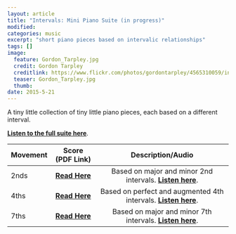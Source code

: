 ```yaml
---
layout: article
title: "Intervals: Mini Piano Suite (in progress)"
modified:
categories: music
excerpt: "short piano pieces based on intervalic relationships"
tags: []
image:
  feature: Gordon_Tarpley.jpg
  credit: Gordon Tarpley
  creditlink: https://www.flickr.com/photos/gordontarpley/4565310059/in/photolist-7XqpCp-5YTGvV-64ozFt-rKedgk-9AY4m9-aLV4iX-4tsT2C-9AbUny-5rWg3-zYSSm-bp1yK6-4tSQ5d-8VvWec-f28LS9-aEfFWX-6YMQmj-efbNVj-fZEsjN-6aFbuP-rWcaxx-5hbeqK-nLvc3n-9AbWE7-nkVnS2-8XDvkb-fvt3jU-iiCcNU-4ywzJc-9T1j7f-5k8pis-4prJFe-68vVfY-6q6M3S-9sg1QH-59Bwgx-5mCzgo-pdtmaW-xJhjS-5x1KML-59Bofi-dYCqVp-8HTtzc-bnXraT-7vJtxM-7n66oG-2sZVP-nM4PL9-9XJJrp-a21gr7-a21fCS
  teaser: Gordon_Tarpley.jpg
  thumb:
date: 2015-5-21
---
```

A tiny little collection of tiny little piano pieces, each based on a different interval. 

[**Listen to the full suite here**](https://soundcloud.com/capybarrage-reilly/sets/intervals-a-miniature-piano).

| Movement | Score (PDF Link) | Description/Audio |
|:-------------------------------------------------------------------------------------|:----------------------------:|:---:|
| 2nds | [**Read Here**](https://drive.google.com/file/d/0ByNSDE0eceDFakhPWkl4OUtrUVU/view?usp=sharing) | Based on major and minor 2nd intervals.  [**Listen here**](https://soundcloud.com/capybarrage-reilly/2nds-performed-by-melissa-lin). |
| 4ths | [**Read Here**](https://drive.google.com/file/d/0ByNSDE0eceDFTEhSWG13bDRpMTQ/view?usp=sharing) | Based on perfect and augmented 4th intervals.  [**Listen here**](https://soundcloud.com/capybarrage-reilly/4ths-performed-by-melissa-lin?in=capybarrage-reilly/sets/intervals-a-miniature-piano). |
| 7ths | [**Read Here**](https://drive.google.com/file/d/0ByNSDE0eceDFVUgxdWF2bkhHRlE/view?usp=sharing) | Based on major and minor 7th intervals.  [**Listen here**](https://soundcloud.com/capybarrage-reilly/7ths-performed-by-melissa-lin?in=capybarrage-reilly/sets/intervals-a-miniature-piano). |
